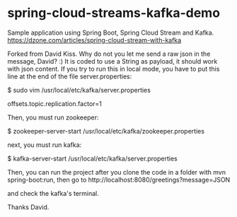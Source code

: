 # spring-cloud-streams-kafka-demo
Sample application using Spring Boot, Spring Cloud Stream and Kafka. https://dzone.com/articles/spring-cloud-stream-with-kafka

Forked from David Kiss. Why do not you let me send a raw json in the message, David? :) It is coded to use a String as payload, 
it should work with json content. If you try to run this in local mode, you have to put this line at the end of the file server.properties:

$ sudo vim /usr/local/etc/kafka/server.properties


offsets.topic.replication.factor=1

Then, you must run zookeeper:

$ zookeeper-server-start /usr/local/etc/kafka/zookeeper.properties

next, you must run kafka:

$ kafka-server-start /usr/local/etc/kafka/server.properties

Then, you can run the project after you clone the code in a folder with mvn spring-boot:run, then go to http://localhost:8080/greetings?message=JSON

and check the kafka's terminal.

Thanks David.
